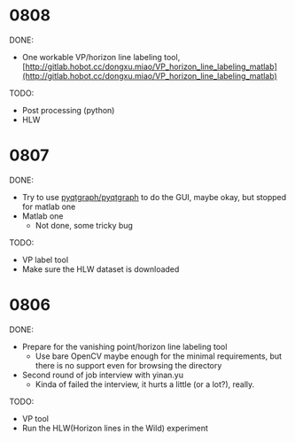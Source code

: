 # 0808

DONE:

* One workable VP/horizon line labeling tool, [http://gitlab.hobot.cc/dongxu.miao/VP_horizon_line_labeling_matlab](http://gitlab.hobot.cc/dongxu.miao/VP_horizon_line_labeling_matlab)

TODO:

* Post processing (python)
* HLW


# 0807

DONE:

* Try to use [pyqtgraph/pyqtgraph](https://github.com/pyqtgraph/pyqtgraph) to do the GUI, maybe okay, but stopped for matlab one
* Matlab one
    - Not done, some tricky bug

TODO:

* VP label tool
* Make sure the HLW dataset is downloaded

# 0806

DONE:

* Prepare for the vanishing point/horizon line labeling tool
    - Use bare OpenCV maybe enough for the minimal requirements, but there is no support even for browsing the directory
* Second round of job interview with yinan.yu
    - Kinda of failed the interview, it hurts a little (or a lot?), really.

TODO:

* VP tool
* Run the HLW(Horizon lines in the Wild) experiment
